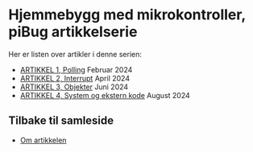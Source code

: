 # Hjemmebygg med mikrokontroller, piBug artikkelserie

Her er listen over artikler i denne serien:

* <a href="https://github.com/LA9IHA/piBug/tree/main/bullen/artikler/1-Polling">ARTIKKEL 1, Polling</a> Februar 2024
* <a href="https://github.com/LA9IHA/piBug/tree/main/bullen/artikler/2%20-%20Interrupt">ARTIKKEL 2, Interrupt</a> April 2024
* <a href="https://github.com/LA9IHA/piBug/tree/main/bullen/artikler/3%20-%20Objekter">ARTIKKEL 3, Objekter</a> Juni 2024
* <a href="https://github.com/LA9IHA/piBug/tree/main/bullen/artikler/4%20-%20System%20og%20ekstern%20kode">ARTIKKEL 4, System og ekstern kode</a> August 2024



## Tilbake til samleside
* <a href="https://github.com/LA9IHA/piBug/blob/main/bullen/">Om artikkelen</a>
